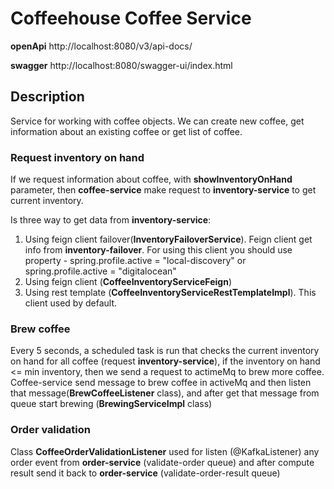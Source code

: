 # Coffeehouse Coffee Service

**openApi** http://localhost:8080/v3/api-docs/

**swagger** http://localhost:8080/swagger-ui/index.html

## Description
Service for working with coffee objects. We can create new coffee, get information about an existing coffee or get list of coffee.

### Request inventory on hand
If we request information about coffee, with **showInventoryOnHand** parameter, then **coffee-service** make request to **inventory-service** to get current inventory.

Is three way to get data from **inventory-service**:
1. Using feign client failover(**InventoryFailoverService**). Feign client get info from **inventory-failover**. For using this client you should use property - spring.profile.active = "local-discovery" or spring.profile.active = "digitalocean"
2. Using feign client (**CoffeeInventoryServiceFeign**)
3. Using rest template (**CoffeeInventoryServiceRestTemplateImpl**). This client used by default.

### Brew coffee
Every 5 seconds, a scheduled task is run that checks the current inventory on hand for all coffee (request **inventory-service**), if the inventory on hand <= min inventory, then we send a request to actimeMq to brew more coffee. 
Coffee-service send message to brew coffee in activeMq and then listen that message(**BrewCoffeeListener** class), and after get that message from queue start brewing (**BrewingServiceImpl** class)

### Order validation
Class **CoffeeOrderValidationListener** used for listen (@KafkaListener) any order event from **order-service** (validate-order queue) and after compute result send it back to **order-service** (validate-order-result queue)


